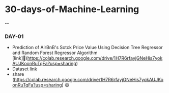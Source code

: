 # 30-days-of-Machine-Learning
--

### DAY-01
- Prediction of AirBnB's Sotck Price Value Using Decision Tree Regressor and Random Forest Regressor Algorithm [link]🔗(https://colab.research.google.com/drive/1H7R6rfayjGNeHis7yokAUJKoonRuTqFa?usp=sharing) 
- Dataset [link](https://www.kaggle.com/datasets/whenamancodes/airbnb-inc-stock-market-analysis)
- share (https://colab.research.google.com/drive/1H7R6rfayjGNeHis7yokAUJKoonRuTqFa?usp=sharing)
:smile:

